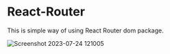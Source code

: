 # React-Router


This is simple way of using React Router dom package.

![Screenshot 2023-07-24 121005](https://github.com/Mohamedali678/React-Router/assets/88269367/e556deda-2bb8-40a7-a42a-d20d2a7c48c7)

